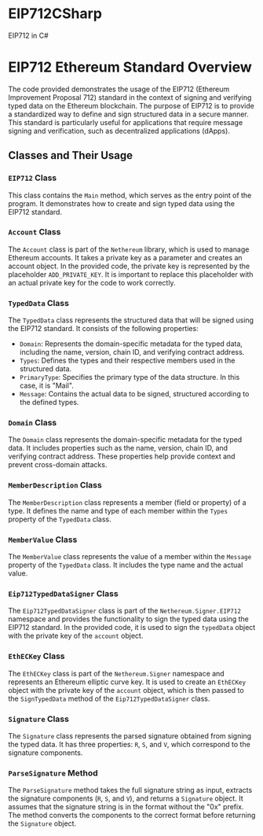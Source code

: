 # EIP712CSharp
EIP712 in C#

# EIP712 Ethereum Standard Overview

The code provided demonstrates the usage of the EIP712 (Ethereum Improvement Proposal 712) standard in the context of signing and verifying typed data on the Ethereum blockchain. The purpose of EIP712 is to provide a standardized way to define and sign structured data in a secure manner. This standard is particularly useful for applications that require message signing and verification, such as decentralized applications (dApps).

## Classes and Their Usage

### `EIP712` Class

This class contains the `Main` method, which serves as the entry point of the program. It demonstrates how to create and sign typed data using the EIP712 standard.

### `Account` Class

The `Account` class is part of the `Nethereum` library, which is used to manage Ethereum accounts. It takes a private key as a parameter and creates an account object. In the provided code, the private key is represented by the placeholder `ADD_PRIVATE_KEY`. It is important to replace this placeholder with an actual private key for the code to work correctly.

### `TypedData` Class

The `TypedData` class represents the structured data that will be signed using the EIP712 standard. It consists of the following properties:

- `Domain`: Represents the domain-specific metadata for the typed data, including the name, version, chain ID, and verifying contract address.
- `Types`: Defines the types and their respective members used in the structured data.
- `PrimaryType`: Specifies the primary type of the data structure. In this case, it is "Mail".
- `Message`: Contains the actual data to be signed, structured according to the defined types.

### `Domain` Class

The `Domain` class represents the domain-specific metadata for the typed data. It includes properties such as the name, version, chain ID, and verifying contract address. These properties help provide context and prevent cross-domain attacks.

### `MemberDescription` Class

The `MemberDescription` class represents a member (field or property) of a type. It defines the name and type of each member within the `Types` property of the `TypedData` class.

### `MemberValue` Class

The `MemberValue` class represents the value of a member within the `Message` property of the `TypedData` class. It includes the type name and the actual value.

### `Eip712TypedDataSigner` Class

The `Eip712TypedDataSigner` class is part of the `Nethereum.Signer.EIP712` namespace and provides the functionality to sign the typed data using the EIP712 standard. In the provided code, it is used to sign the `typedData` object with the private key of the `account` object.

### `EthECKey` Class

The `EthECKey` class is part of the `Nethereum.Signer` namespace and represents an Ethereum elliptic curve key. It is used to create an `EthECKey` object with the private key of the `account` object, which is then passed to the `SignTypedData` method of the `Eip712TypedDataSigner` class.

### `Signature` Class

The `Signature` class represents the parsed signature obtained from signing the typed data. It has three properties: `R`, `S`, and `V`, which correspond to the signature components.

### `ParseSignature` Method

The `ParseSignature` method takes the full signature string as input, extracts the signature components (`R`, `S`, and `V`), and returns a `Signature` object. It assumes that the signature string is in the format without the "0x" prefix. The method converts the components to the correct format before returning the `Signature` object.

##
